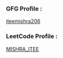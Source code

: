 <h3>GFG Profile : </h3>
<a href="https://www.geeksforgeeks.org/user/iteemishra206/">iteemishra206</a>
<br>
<h3>LeetCode Profile : </h3>
<a href="https://leetcode.com/u/MISHRA_ITEE/">MISHRA_ITEE</a>
